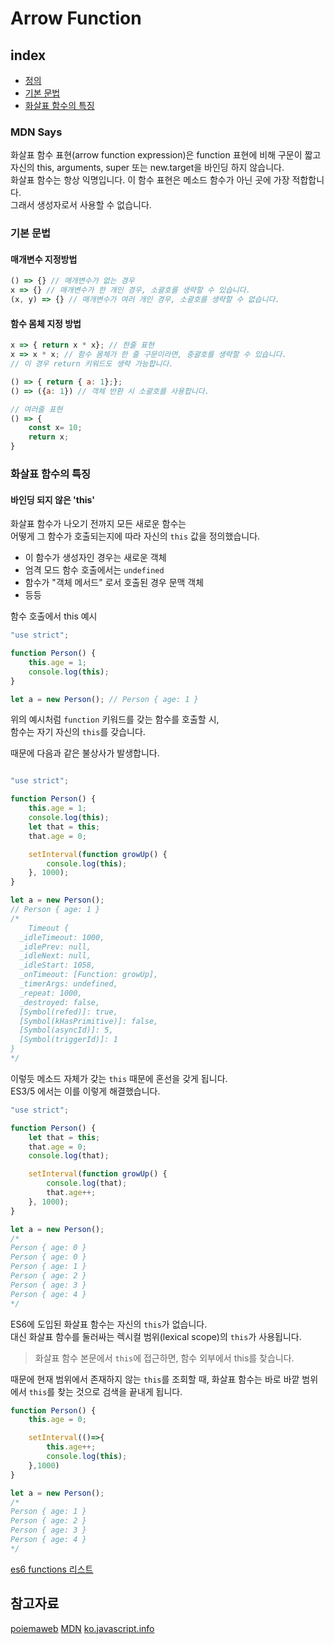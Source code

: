 # Arrow Function

## index

- [정의](#mdn-says)
- [기본 문법](#기본-문법)
- [화살표 함수의 특징](#화살표-함수의-특징)

### MDN Says

화살표 함수 표현(arrow function expression)은 function 표현에 비해 구문이 짧고  
자신의 this, arguments, super 또는 new.target을 바인딩 하지 않습니다.  
화살표 함수는 항상 익명입니다. 이 함수 표현은 메소드 함수가 아닌 곳에 가장 적합합니다.  
그래서 생성자로서 사용할 수 없습니다.

### 기본 문법

#### 매개변수 지정방법

```JavaScript
() => {} // 매개변수가 없는 경우
x => {} // 매개변수가 한 개인 경우, 소괄호를 생략할 수 있습니다.
(x, y) => {} // 매개변수가 여러 개인 경우, 소괄호를 생략할 수 없습니다.

```

#### 함수 몸체 지정 방법

```JavaScript
x => { return x * x}; // 한줄 표현
x => x * x; // 함수 몸체가 한 줄 구문이라면, 중괄호를 생략할 수 있습니다.
// 이 경우 return 키워드도 생략 가능합니다.

() => { return { a: 1};};
() => ({a: 1}) // 객체 반환 시 소괄호를 사용합니다.

// 여러줄 표현
() => {
    const x= 10;
    return x;
}
```

### 화살표 함수의 특징

#### 바인딩 되지 않은 'this'

화살표 함수가 나오기 전까지 모든 새로운 함수는  
어떻게 그 함수가 호출되는지에 따라 자신의 `this` 값을 정의했습니다.

- 이 함수가 생성자인 경우는 새로운 객체
- 엄격 모드 함수 호출에서는 `undefined`
- 함수가 "객체 메서드" 로서 호출된 경우 문맥 객체
- 등등

함수 호출에서 this 예시

```JavaScript
"use strict";

function Person() {
    this.age = 1;
    console.log(this);
}

let a = new Person(); // Person { age: 1 }

```

위의 예시처럼 `function` 키워드를 갖는 함수를 호출할 시,  
함수는 자기 자신의 `this`를 갖습니다.

때문에 다음과 같은 불상사가 발생합니다.

```JavaScript

"use strict";

function Person() {
    this.age = 1;
    console.log(this);
    let that = this;
    that.age = 0;

    setInterval(function growUp() {
        console.log(this);
    }, 1000);
}

let a = new Person();
// Person { age: 1 }
/*
    Timeout {
  _idleTimeout: 1000,
  _idlePrev: null,
  _idleNext: null,
  _idleStart: 1058,
  _onTimeout: [Function: growUp],
  _timerArgs: undefined,
  _repeat: 1000,
  _destroyed: false,
  [Symbol(refed)]: true,
  [Symbol(kHasPrimitive)]: false,
  [Symbol(asyncId)]: 5,
  [Symbol(triggerId)]: 1
}
*/

```

이렇듯 메소드 자체가 갖는 `this` 때문에 혼선을 갖게 됩니다.  
ES3/5 에서는 이를 이렇게 해결했습니다.

```JavaScript
"use strict";

function Person() {
    let that = this;
    that.age = 0;
    console.log(that);

    setInterval(function growUp() {
        console.log(that);
        that.age++;
    }, 1000);
}

let a = new Person();
/*
Person { age: 0 }
Person { age: 0 }
Person { age: 1 }
Person { age: 2 }
Person { age: 3 }
Person { age: 4 }
*/
```

ES6에 도입된 화살표 함수는 자신의 `this`가 없습니다.  
대신 화살표 함수를 둘러싸는 렉시컬 범위(lexical scope)의 `this`가 사용됩니다.

> 화살표 함수 본문에서 `this`에 접근하면, 함수 외부에서 this를 찾습니다.

때문에 현재 범위에서 존재하지 않는 `this`를 조회할 때, 화살표 함수는 바로 바깥 범위에서 `this`를 찾는 것으로 검색을 끝내게 됩니다.

```JavaScript
function Person() {
    this.age = 0;

    setInterval(()=>{
        this.age++;
        console.log(this);
    },1000)
}

let a = new Person();
/*
Person { age: 1 }
Person { age: 2 }
Person { age: 3 }
Person { age: 4 }
*/
```

[es6 functions 리스트](https://github.com/Minsoo-web/es_features/tree/master/es6#functions)

## 참고자료

[poiemaweb](https://poiemaweb.com/es6-arrow-function)
[MDN](https://developer.mozilla.org/ko/docs/Web/JavaScript/Reference/Functions/%EC%95%A0%EB%A1%9C%EC%9A%B0_%ED%8E%91%EC%85%98)
[ko.javascript.info](https://ko.javascript.info/arrow-functions)
